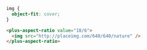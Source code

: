 ```css [style]
img {
  object-fit: cover;
}
```

```html [template]
<plus-aspect-ratio value="18/6">
  <img src="http://placeimg.com/640/640/nature" />
</plus-aspect-ratio>
```
